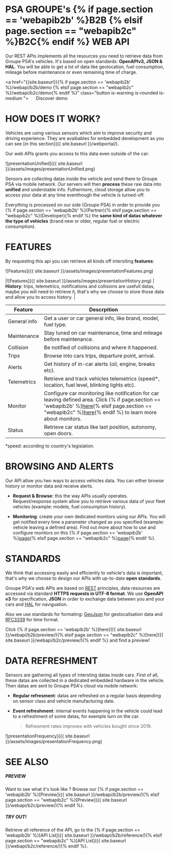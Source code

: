 # PSA GROUPE's {% if page.section == 'webapib2b' %}B2B {% elsif page.section == "webapib2c" %}B2C{% endif %} WEB API

Our REST APIs implements all the resources you need to retrieve data from Groupe PSA's vehicles. It's based on open standards: **OpenAPIv3, JSON & HAL**. You will be able to get a lot of data like geolocation, fuel consumption, mileage before maintenance or even remaining time of charge.

<a href="{{site.baseurl}}{% if page.section == 'webapib2b' %}/webapi/b2b/demo {% elsif page.section == "webapib2c" %}/webapi/b2c/demo{% endif %}" class="button is-warning is-rounded is-medium ">
<span class="icon is-large is-white">
<i class="fas fa-code"></i>
</span>&nbsp; &nbsp; &nbsp;Discover demo</a>

# HOW DOES IT WORK?

Vehicles are using various sensors which aim to improve security and driving experience. They are avaibables for embedded development as you can see [in this section]({{ site.baseurl }}/webportal/).

Our web APIs grants you access to this data even outside of the car:


![presentationUnified]({{ site.baseurl }}/assets/images/presentationUnified.png)

Sensors are collecting datas inside the vehicle and send them to Groupe PSA via mobile network. Our servers will then **process** these raw data into **unified** and understable info. Futhermore, cloud storage allow you to access your data at any time eventhough the vehicle is turned-off.

Everything is processed on our side (Groupe PSA) in order to provide you {% if page.section == 'webapib2b' %}(Partner){% elsif page.section == "webapib2c" %}(Developer){% endif %} the **same kind of datas whatever the type of vehicles** (brand new or older, regular fuel or electric consumption).

# FEATURES

By requesting this api you can retrieve all kinds off intersiting **features**:

![Features]({{ site.baseurl }}/assets/images/presentationFeatures.png)

|![Features]({{ site.baseurl }}/assets/images/presentationHistory.png) | **History**: trips, telemetrics, notifications and collisions are usefull datas, maybe you will need to retrieve it, that's why we choose to store those data and allow you to access history. |

|Feature|Descrpition|
|-|-|
|General info|Get a user or car general info, like brand, model, fuel type.|
|Maintenance|Stay tuned on car maintenance, time and mileage before maintenance.|
|Collision|Be notified of collisions and where it happened.|
|Trips|Browse into cars trips, departure point, arrival.|
|Alerts|Get history of in-car alerts (oil, engine, breaks etc).|
|Telemetrics|Retrieve and track vehicles telemetrics (speed*, location, fuel level, blinking lights etc).|
|Monitor|Configure car monitoring like notification for car leaving defined area. Click {% if page.section == 'webapib2b' %}[here]({{site.baseurl}}/webapi/b2b/monitor/){% elsif page.section == "webapib2c" %}[here]({{site.baseurl}}/webapi/b2c/monitor/){% endif %} to learn more about monitors.|
|Status|Retrieve car status like last position, autonomy, open doors.|

*speed: according to country's legislation.

# BROWSING AND ALERTS


Our API allow you two ways to access vehicles data. You can either browse history or monitor data and receive alerts.
- **Request & Browse**: this the way APIs usually operates. Request/response system allow you to retrieve various data of your fleet vehicles (example: modele, fuel consumption history).

- **Monitoring**: create your own dedicated monitors using our APIs. You will get notified every time a parameter changed as you specified (example: vehicle leaving a defined area). Find out more about how to use and configure monitors on this {% if page.section == 'webapib2b' %}[page]({{site.baseurl}}/webapi/b2b/monitor/){% elsif page.section == "webapib2c" %}[page]({{site.baseurl}}/webapi/b2c/monitor/){% endif %}.


# STANDARDS


We think that accessing easily and efficiently to vehicle's data is important, that's why  we choose to design our APIs with up-to-date **open standards**.

Groupe PSA's web APIs are based on [REST](https://en.wikipedia.org/wiki/Representational_state_transfer) principles,  data resources are accessed via standard **HTTPS requests in UTF-8 format**. We use **OpenAPI v3** for specification, **JSON** in order to exchange data between you and your cars and [HAL](https://en.wikipedia.org/wiki/Hypertext_Application_Language) for naviguation.

Also we use standards for formating: [GeoJson](https://en.wikipedia.org/wiki/GeoJSON) for geolocalisation data and [RFC3339](https://www.ietf.org/rfc/rfc3339.txt) for time format.

Click {% if page.section == 'webapib2b' %}[here]({{ site.baseurl }}/webapi/b2b/preview/){% elsif page.section == "webapib2c" %}[here]({{ site.baseurl }}/webapi/b2c/preview/){% endif %} and find a preview!

# DATA REFRESHMENT

Sensors are gathering all types of intersting datas inside cars. First of all, these datas are collected in a dedicated embedded hardware in the vehicle. Then datas are sent to Groupe PSA's cloud via mobile network:
- **Regular refresment**:  datas are refreshed on a regular basis depending on sensor class and vehicle manufacturing date.
- **Event refreshment**: internal events happening in the vehicle could lead to a refreshment of some datas, for exemple turn on the car.

  > Refresment rates improves with vehicles bought since 2019.


![presentationFrequency]({{ site.baseurl }}/assets/images/presentationFrequency.png)

# SEE ALSO

##### PREVIEW


Want to see what it's look like ? Browse our {% if page.section == 'webapib2b' %}[Preview]({{ site.baseurl }}/webapi/b2b/preview/){% elsif page.section == "webapib2c" %}[Preview]({{ site.baseurl }}/webapi/b2c/preview/){% endif %}.

##### TRY OUT!

Retrieve all reference of the API, go to the {% if page.section == 'webapib2b' %}[API List]({{ site.baseurl }}/webapi/b2b/reference/){% elsif page.section == "webapib2c" %}[API List]({{ site.baseurl }}/webapi/b2c/reference/){% endif %}.
